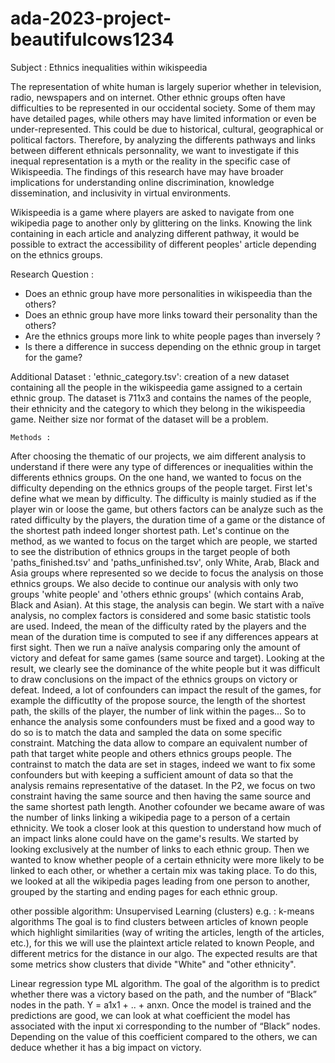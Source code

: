 # ada-2023-project-beautifulcows1234

Subject : Ethnics inequalities within wikispeedia

The representation of white human is largely superior whether in television, radio, newspapers and on internet. Other ethnic groups often have difficulties to be represented in our occidental society. Some of them may have detailed pages, while others may have limited information or even be under-represented. This could be due to historical, cultural, geographical or political factors. Therefore, by analyzing the differents pathways and links between different ethnicals personnality, we want to investigate if this inequal representation is a myth or the reality in the specific case of Wikispeedia. The findings of this research have may have broader implications for understanding online discrimination, knowledge dissemination, and inclusivity in virtual environments.

Wikispeedia is a game where players are asked to navigate from one wikipedia page to another only by glittering on the links. Knowing the link containing in each article and analyzing different pathway, it would be possible to extract the accessibility of different peoples' article depending on the ethnics groups.

Research Question :

- Does an ethnic group have more personalities in wikispeedia than the others?
- Does an ethnic group have more links toward their personality than the others?
- Are the ethnics groups more link to white people pages than inversely ?
- Is there a difference in success depending on the ethnic group in target for the game?


Additional Dataset : 'ethnic_category.tsv': creation of a new dataset containing all the people in the wikispeedia game assigned to a certain ethnic group. The dataset is 711x3 and contains the names of the people, their ethnicity and the category to which they belong in the wikispeedia game. Neither size nor format of the dataset will be a problem.

    Methods : 

After choosing the thematic of our projects, we aim different analysis to understand if there were any type of differences or inequalities within the differents ethnics groups. 
On the one hand, we wanted to focus on the difficulty depending on the ethnics groups of the people target. First let's define what we mean by difficulty. The difficulty is mainly studied as if the player win or loose the game, but others factors can be analyze such as the rated difficulty by the players, the duration time of a game or the distance of the shortest path indeed longer shortest path. Let's continue on the method, as we wanted to focus on the target which are people, we started to see the distribution of ethnics groups in the target people of both 'paths_finished.tsv' and 'paths_unfinished.tsv', only White, Arab, Black and Asia groups where represented so we decide to focus the analysis on those ethnics groups. We also decide to continue our analysis with only two groups 'white people' and 'others ethnic groups' (which contains Arab, Black and Asian). At this stage, the analysis can begin. We start with a naïve analysis, no complex factors is considered and some basic statistic tools are used. Indeed, the mean of the difficulty rated by the players and the mean of the duration time is computed to see if any differences appears at first sight. Then we run a naïve analysis comparing only the amount of victory and defeat for same games (same source and target). Looking at the result, we clearly see the dominance of the white people but it was difficult to draw conclusions on the impact of the ethnics groups on victory or defeat. Indeed, a lot of confounders can impact the result of the games, for example the difficutlty of the propose source, the length of the shortest path, the skills of the player, the number of link within the pages... So to enhance the analysis some confounders must be fixed and a good way to do so is to match the data and sampled the data on some specific constraint. Matching the data allow to compare an equivalent number of path that target white people and others ethnics groups people. The contrainst to match the data are set in stages, indeed we want to fix some confounders but with keeping a sufficient amount of data so that the analysis remains representative of the dataset. In the P2, we focus on two constraint having the same source and then having the same source and the same shortest path length. Another cofounder we became aware of was the number of links linking a wikipedia page to a person of a certain ethnicity. We took a closer look at this question to understand how much of an impact links alone could have on the game's results. We started by looking exclusively at the number of links to each ethnic group. Then we wanted to know whether people of a certain ethnicity were more likely to be linked to each other, or whether a certain mix was taking place. To do this, we looked at all the wikipedia pages leading from one person to another, grouped by the starting and ending pages for each ethnic group.

other possible algorithm: Unsupervised Learning (clusters) e.g. : k-means algorithms
The goal is to find clusters between articles of known people which highlight similarities (way of writing the articles, length of the articles, etc.), for this we will use the plaintext article related to known People, and different metrics for the distance in our algo.
The expected results are that some metrics show clusters that divide "White" and "other ethnicity".

Linear regression type ML algorithm. The goal of the algorithm is to predict whether there was a victory based on the path, and the number of “Black” nodes in the path. Y = a1x1 + .. + anxn. Once the model is trained and the predictions are good, we can look at what coefficient the model has associated with the input xi corresponding to the number of “Black” nodes. Depending on the value of this coefficient compared to the others, we can deduce whether it has a big impact on victory.